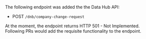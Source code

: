 The following endpoint was added the the Data Hub API:

- POST `/dnb/company-change-request`

At the moment, the endpoint returns HTTP 501 - Not Implemented. Following PRs would add the requisite functionality to the endpoint.
